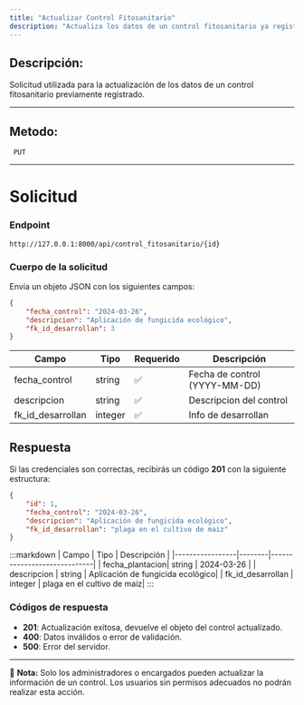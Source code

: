```yaml
---
title: "Actualizar Control Fitosanitario"
description: "Actualiza los datos de un control fitosanitario ya registrado en el sistema."
---
```


## Descripción:

Solicitud utilizada para la actualización de los datos de un control fitosanitario previamente registrado.

---

## Metodo:
```
 PUT
```
---


# **Solicitud**

### **Endpoint**
```
http://127.0.0.1:8000/api/control_fitosanitario/{id}
```
### **Cuerpo de la solicitud**
Envía un objeto JSON con los siguientes campos:

```json
{
    "fecha_control": "2024-03-26",
    "descripcion": "Aplicación de fungicida ecológico",
    "fk_id_desarrollan": 3
}
```

| Campo           | Tipo   | Requerido | Descripción                |
|---------------- |--------|-----------|-----------------------------|
| fecha_control   | string | ✅       | Fecha de control (YYYY-MM-DD)|
| descripcion     | string | ✅       | Descripcion del control|
| fk_id_desarrollan| integer| ✅       | Info de desarrollan   |


## **Respuesta**

Si las credenciales son correctas, recibirás un código **201** con la siguiente estructura:

```json
{
    "id": 1,
    "fecha_control": "2024-03-26",
    "descripcion": "Aplicación de fungicida ecológico",
    "fk_id_desarrollan": "plaga en el cultivo de maiz"
}
```

:::markdown
| Campo           | Tipo   | Descripción                |
|-----------------|--------|-----------------------------|
| fecha_plantacion| string | 2024-03-26     |
| descripcion     | string | Aplicación de fungicida ecológico|
| fk_id_desarrollan  | integer | plaga en el cultivo de maiz|
:::


### **Códigos de respuesta**
- **201**: Actualización exitosa, devuelve el objeto del control actualizado.
- **400**: Datos inválidos o error de validación.
- **500**: Error del servidor.

---

📄 **Nota:** Solo los administradores o encargados pueden actualizar la información de un control. Los usuarios sin permisos adecuados no podrán realizar esta acción.
